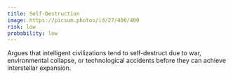 ```yaml
---
title: Self-Destruction
image: https://picsum.photos/id/27/400/400
risk: low
probability: low
---
```


Argues that intelligent civilizations tend to self-destruct due to war, environmental collapse, or technological accidents before they can achieve interstellar expansion.
